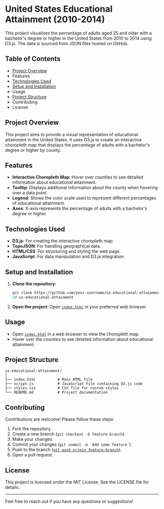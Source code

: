 # United States Educational Attainment (2010-2014)

This project visualizes the percentage of adults aged 25 and older with a bachelor's degree or higher in the United States from 2010 to 2014 using D3.js. The data is sourced from JSON files hosted on GitHub.

## Table of Contents

- [Project Overview](#project-overview)
- Features
- [Technologies Used](#technologies-used)
- [Setup and Installation](#setup-and-installation)
- Usage
- [Project Structure](#project-structure)
- Contributing
- License

## Project Overview

This project aims to provide a visual representation of educational attainment in the United States. It uses D3.js to create an interactive choropleth map that displays the percentage of adults with a bachelor's degree or higher by county.

## Features

- **Interactive Choropleth Map**: Hover over counties to see detailed information about educational attainment.
- **Tooltip**: Displays additional information about the county when hovering over a data point.
- **Legend**: Shows the color scale used to represent different percentages of educational attainment.
- **Axes**: X-axis represents the percentage of adults with a bachelor's degree or higher.

## Technologies Used

- **D3.js**: For creating the interactive choropleth map.
- **TopoJSON**: For handling geographical data.
- **HTML/CSS**: For structuring and styling the web page.
- **JavaScript**: For data manipulation and D3.js integration.

## Setup and Installation

1. **Clone the repository**:
    ```bash
    git clone https://github.com/your-username/us-educational-attainment.git
    cd us-educational-attainment
    ```

2. **Open the project**:
    Open [`index.html`](command:_github.copilot.openRelativePath?%5B%7B%22scheme%22%3A%22file%22%2C%22authority%22%3A%22%22%2C%22path%22%3A%22%2FUsers%2Fag%2FGitHub%2FD3%20SVG%2Fedu-map%2Findex.html%22%2C%22query%22%3A%22%22%2C%22fragment%22%3A%22%22%7D%5D "/Users/ag/GitHub/D3 SVG/edu-map/index.html") in your preferred web browser.

## Usage

- Open [`index.html`](command:_github.copilot.openRelativePath?%5B%7B%22scheme%22%3A%22file%22%2C%22authority%22%3A%22%22%2C%22path%22%3A%22%2FUsers%2Fag%2FGitHub%2FD3%20SVG%2Fedu-map%2Findex.html%22%2C%22query%22%3A%22%22%2C%22fragment%22%3A%22%22%7D%5D "/Users/ag/GitHub/D3 SVG/edu-map/index.html") in a web browser to view the choropleth map.
- Hover over the counties to see detailed information about educational attainment.

## Project Structure

```
us-educational-attainment/
│
├── index.html          # Main HTML file
├── script.js           # JavaScript file containing D3.js code
├── styles.css          # CSS file for custom styles
└── README.md           # Project documentation
```

## Contributing

Contributions are welcome! Please follow these steps:

1. Fork the repository.
2. Create a new branch (`git checkout -b feature-branch`).
3. Make your changes.
4. Commit your changes (`git commit -m 'Add some feature'`).
5. Push to the branch ([`git push origin feature-branch`](command:_github.copilot.openSymbolFromReferences?%5B%22git%20push%20origin%20feature-branch%22%2C%5B%7B%22uri%22%3A%7B%22%24mid%22%3A1%2C%22fsPath%22%3A%22%2FUsers%2Fag%2FGitHub%2FD3%20SVG%2Fedu-map%2Fscript.js%22%2C%22external%22%3A%22file%3A%2F%2F%2FUsers%2Fag%2FGitHub%2FD3%2520SVG%2Fedu-map%2Fscript.js%22%2C%22path%22%3A%22%2FUsers%2Fag%2FGitHub%2FD3%20SVG%2Fedu-map%2Fscript.js%22%2C%22scheme%22%3A%22file%22%7D%2C%22pos%22%3A%7B%22line%22%3A42%2C%22character%22%3A23%7D%7D%5D%5D "Go to definition")).
6. Open a pull request.

## License

This project is licensed under the MIT License. See the LICENSE file for details.

---

Feel free to reach out if you have any questions or suggestions!